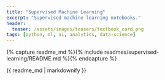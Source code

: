 ```yaml
---
title: "Supervised Machine Learning"
excerpt: "Supervised machine learning notebooks."
header:
  teaser: /assets/images/teasers/textbook_card.png
tags: [python, ml, ai, analytics, data-science]
---
```


{% capture readme_md %}{% include readmes/supervised-learning/README.md %}{% endcapture %}
<div class="readme">
  {{ readme_md | markdownify }}
</div>
